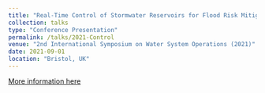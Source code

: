```yaml
---
title: "Real-Time Control of Stormwater Reservoirs for Flood Risk Mitigation"
collection: talks
type: "Conference Presentation"
permalink: /talks/2021-Control
venue: "2nd International Symposium on Water System Operations (2021)"
date: 2021-09-01
location: "Bristol, UK"
---
```

[More information here](https://www.iahr.org/library/infor?pid=20224)


